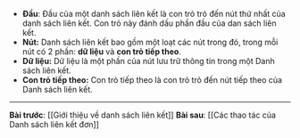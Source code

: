 - **Đầu**: Đầu của một danh sách liên kết là con trỏ trỏ đến nút thứ nhất của danh sách liên kết. Con trỏ này đánh dấu phần đầu của dan sách liên kết.
- **Nút:** Danh sách liên kết bao gồm một loạt các nút trong đó, trong mỗi nút có 2 phần: **dữ liệu** và **con trỏ tiếp theo**.
- **Dữ liệu:** Dữ liệu là một phần của nút lưu trữ thông tin trong một Danh sách liên kết.
- **Con trỏ tiếp theo:** Con trỏ tiếp theo là con trỏ trỏ đến nút tiếp theo của Danh sách liên kết.

---
**Bài trước**: [[Giới thiệu về danh sách liên kết]]
**Bài sau**: [[Các thao tác của Danh sách liên kết đơn]]